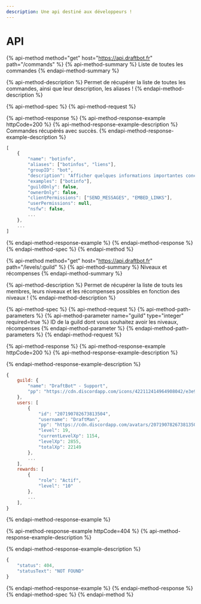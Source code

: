 ```yaml
---
description: Une api destiné aux développeurs !
---
```


# API

{% api-method method="get" host="https://api.draftbot.fr" path="/commands" %}
{% api-method-summary %}
Liste de toutes les commandes
{% endapi-method-summary %}

{% api-method-description %}
Permet de récupérer la liste de toutes les commandes, ainsi que leur description, les aliases ! 
{% endapi-method-description %}

{% api-method-spec %}
{% api-method-request %}

{% api-method-response %}
{% api-method-response-example httpCode=200 %}
{% api-method-response-example-description %}
Commandes récupérés avec succès.
{% endapi-method-response-example-description %}

```javascript
[
    {
        "name": "botinfo",
        "aliases": ["botinfos", "liens"],
        "groupID": "bot",
        "description": "Afficher quelques informations importantes concernant le bot.",
        "examples": ["botinfo"],
        "guildOnly": false,
        "ownerOnly": false,
        "clientPermissions": ["SEND_MESSAGES", "EMBED_LINKS"],
        "userPermissions": null,
        "nsfw": false,
        ...
    },
    ...
]
```
{% endapi-method-response-example %}
{% endapi-method-response %}
{% endapi-method-spec %}
{% endapi-method %}

{% api-method method="get" host="https://api.draftbot.fr" path="/levels/:guild" %}
{% api-method-summary %}
Niveaux et récompenses
{% endapi-method-summary %}

{% api-method-description %}
Permet de récupérer la liste de touts les membres, leurs niveaux et les récompenses possibles en fonction des niveaux !
{% endapi-method-description %}

{% api-method-spec %}
{% api-method-request %}
{% api-method-path-parameters %}
{% api-method-parameter name="guild" type="integer" required=true %}
ID de la guild dont vous souhaitez avoir les niveaux, récompenses
{% endapi-method-parameter %}
{% endapi-method-path-parameters %}
{% endapi-method-request %}

{% api-method-response %}
{% api-method-response-example httpCode=200 %}
{% api-method-response-example-description %}

{% endapi-method-response-example-description %}

```javascript
{
    guild: {
        "name": "DraftBot™ - Support",
        "pp": "https://cdn.discordapp.com/icons/422112414964908042/e3e979299d59bb62b664cfb20ea38ae5.webp?size=256"
    },
    users: [
        {
            "id": "207190782673813504",
            "username": "DraftMan",
            "pp": "https://cdn.discordapp.com/avatars/207190782673813504/1b5460c9eebe544b57e0cae8b07154a3.webp",
            "level": 19,
            "currentLevelXp": 1154,
            "levelXp": 2855,
            "totalXp": 22149
        },
        ...
    ],
    rewards: [
        {
            "role": "Actif",
            "level": "10"
        },
        ...
    ],
}
```
{% endapi-method-response-example %}

{% api-method-response-example httpCode=404 %}
{% api-method-response-example-description %}

{% endapi-method-response-example-description %}

```javascript
{
    "status": 404,
    "statusText": "NOT FOUND"
}
```
{% endapi-method-response-example %}
{% endapi-method-response %}
{% endapi-method-spec %}
{% endapi-method %}

